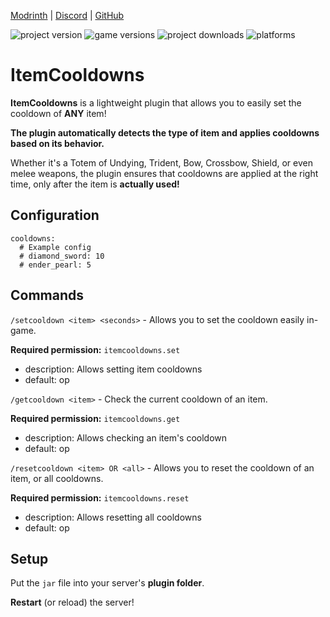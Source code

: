 [Modrinth](https://modrinth.com/plugin/itemcooldowns) | [Discord](https://discordapp.com/users/555629040455909406) | [GitHub](https://github.com/mattwhyy/ItemCooldowns)

![project version](https://img.shields.io/modrinth/v/itemcooldowns) ![game versions](https://img.shields.io/modrinth/game-versions/itemcooldowns?color=yellow) ![project downloads](https://img.shields.io/modrinth/dt/itemcooldowns) ![platforms](https://img.shields.io/badge/build-paper%20purpur-brightgreen?style=flat&label=platforms&color=purple)
# ItemCooldowns
**ItemCooldowns** is a lightweight plugin that allows you to easily set the cooldown of **ANY** item!

**The plugin automatically detects the type of item and applies cooldowns based on its behavior.**

Whether it's a Totem of Undying, Trident, Bow, Crossbow, Shield, or even melee weapons, the plugin ensures that cooldowns are applied at the right time, only after the item is **actually used!**
## Configuration
```
cooldowns:
  # Example config
  # diamond_sword: 10
  # ender_pearl: 5
```
## Commands
```/setcooldown <item> <seconds>``` -
Allows you to set the cooldown easily in-game.

**Required permission:** 
```itemcooldowns.set```
- description: Allows setting item cooldowns
- default: op

```/getcooldown <item>``` -
Check the current cooldown of an item.

**Required permission:** 
```itemcooldowns.get```
- description: Allows checking an item's cooldown
- default: op

```/resetcooldown <item> OR <all>``` -
Allows you to reset the cooldown of an item, or all cooldowns.

**Required permission:** 
```itemcooldowns.reset```
- description: Allows resetting all cooldowns
- default: op
## Setup
Put the ```jar``` file into your server's **plugin folder**.

**Restart** (or reload) the server!
